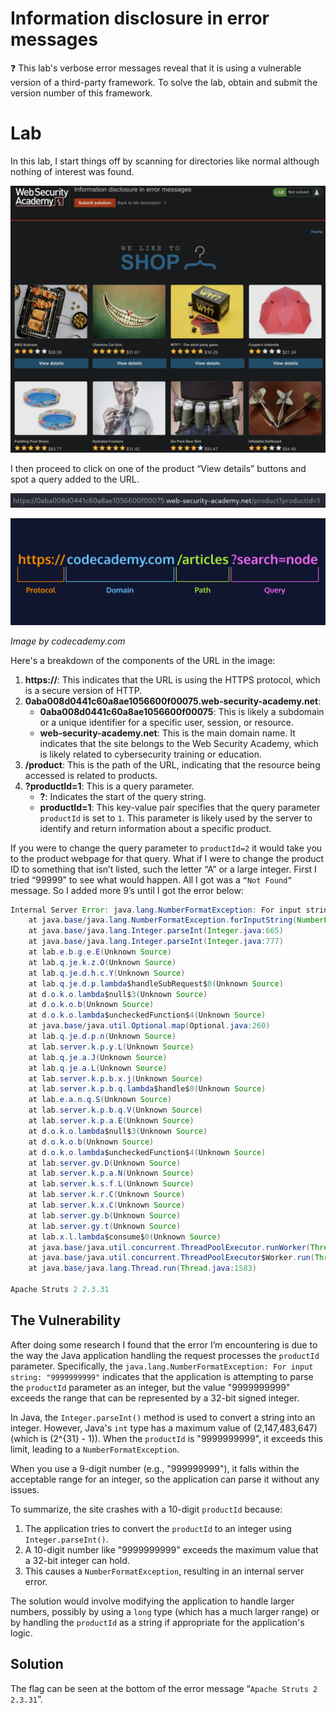 # Information disclosure in error messages

<aside>
❓ This lab's verbose error messages reveal that it is using a vulnerable version of a third-party framework. To solve the lab, obtain and submit the version number of this framework.

</aside>

# Lab

In this lab, I start things off by scanning for directories like normal although nothing of interest was found. 

![Screenshot 2024-06-29 at 8.33.17 PM.png](Information%20disclosure%20in%20error%20messages/Screenshot_2024-06-29_at_8.33.17_PM.png)

I then proceed to click on one of the product “View details” buttons and spot a query added to the URL.

![Screenshot 2024-07-05 at 1.27.50 PM.png](Information%20disclosure%20in%20error%20messages/Screenshot_2024-07-05_at_1.27.50_PM.png)

![Untitled](Information%20disclosure%20in%20error%20messages/Untitled.png)

*Image by codecademy.com*

Here's a breakdown of the components of the URL in the image:

1. **https://**: This indicates that the URL is using the HTTPS protocol, which is a secure version of HTTP.
2. **0aba008d0441c60a8ae1056600f00075.web-security-academy.net**:
    - **0aba008d0441c60a8ae1056600f00075**: This is likely a subdomain or a unique identifier for a specific user, session, or resource.
    - **web-security-academy.net**: This is the main domain name. It indicates that the site belongs to the Web Security Academy, which is likely related to cybersecurity training or education.
3. **/product**: This is the path of the URL, indicating that the resource being accessed is related to products.
4. **?productId=1**: This is a query parameter.
    - **?**: Indicates the start of the query string.
    - **productId=1**: This key-value pair specifies that the query parameter `productId` is set to `1`. This parameter is likely used by the server to identify and return information about a specific product.

If you were to change the query parameter to `productId=2` it would take you to the product webpage for that query. What if I were to change the product ID to something that isn’t listed, such the letter “A” or a large integer. First I tried “99999” to see what would happen. All I got was a `“Not Found”` message. So I added more 9’s until I got the error below:

```java
Internal Server Error: java.lang.NumberFormatException: For input string: "9999999999"
	at java.base/java.lang.NumberFormatException.forInputString(NumberFormatException.java:67)
	at java.base/java.lang.Integer.parseInt(Integer.java:665)
	at java.base/java.lang.Integer.parseInt(Integer.java:777)
	at lab.e.b.g.e.E(Unknown Source)
	at lab.q.je.k.z.O(Unknown Source)
	at lab.q.je.d.h.c.Y(Unknown Source)
	at lab.q.je.d.p.lambda$handleSubRequest$0(Unknown Source)
	at d.o.k.o.lambda$null$3(Unknown Source)
	at d.o.k.o.b(Unknown Source)
	at d.o.k.o.lambda$uncheckedFunction$4(Unknown Source)
	at java.base/java.util.Optional.map(Optional.java:260)
	at lab.q.je.d.p.n(Unknown Source)
	at lab.server.k.p.y.L(Unknown Source)
	at lab.q.je.a.J(Unknown Source)
	at lab.q.je.a.L(Unknown Source)
	at lab.server.k.p.b.x.j(Unknown Source)
	at lab.server.k.p.b.q.lambda$handle$0(Unknown Source)
	at lab.e.a.n.q.S(Unknown Source)
	at lab.server.k.p.b.q.V(Unknown Source)
	at lab.server.k.p.a.E(Unknown Source)
	at d.o.k.o.lambda$null$3(Unknown Source)
	at d.o.k.o.b(Unknown Source)
	at d.o.k.o.lambda$uncheckedFunction$4(Unknown Source)
	at lab.server.gv.D(Unknown Source)
	at lab.server.k.p.a.N(Unknown Source)
	at lab.server.k.s.f.L(Unknown Source)
	at lab.server.k.r.C(Unknown Source)
	at lab.server.k.x.C(Unknown Source)
	at lab.server.gy.b(Unknown Source)
	at lab.server.gy.t(Unknown Source)
	at lab.x.l.lambda$consume$0(Unknown Source)
	at java.base/java.util.concurrent.ThreadPoolExecutor.runWorker(ThreadPoolExecutor.java:1144)
	at java.base/java.util.concurrent.ThreadPoolExecutor$Worker.run(ThreadPoolExecutor.java:642)
	at java.base/java.lang.Thread.run(Thread.java:1583)

Apache Struts 2 2.3.31
```

## The Vulnerability

After doing some research I found that the error I’m encountering is due to the way the Java application handling the request processes the `productId` parameter. Specifically, the `java.lang.NumberFormatException: For input string: "9999999999"` indicates that the application is attempting to parse the `productId` parameter as an integer, but the value "9999999999" exceeds the range that can be represented by a 32-bit signed integer.

In Java, the `Integer.parseInt()` method is used to convert a string into an integer. However, Java's `int` type has a maximum value of \(2,147,483,647\) (which is \(2^{31} - 1\)). When the `productId` is "9999999999", it exceeds this limit, leading to a `NumberFormatException`.

When you use a 9-digit number (e.g., "999999999"), it falls within the acceptable range for an integer, so the application can parse it without any issues.

To summarize, the site crashes with a 10-digit `productId` because:

1. The application tries to convert the `productId` to an integer using `Integer.parseInt()`.
2. A 10-digit number like "9999999999" exceeds the maximum value that a 32-bit integer can hold.
3. This causes a `NumberFormatException`, resulting in an internal server error.

The solution would involve modifying the application to handle larger numbers, possibly by using a `long` type (which has a much larger range) or by handling the `productId` as a string if appropriate for the application's logic.

## Solution

The flag can be seen at the bottom of the error message “`Apache Struts 2 2.3.31`”.
